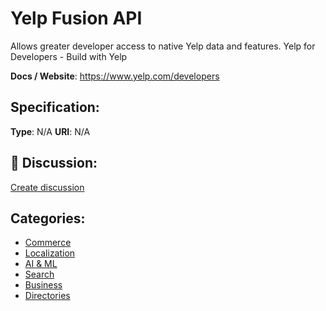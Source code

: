 # Yelp Fusion API


Allows greater developer access to native Yelp data and features.  Yelp for Developers - Build with Yelp

**Docs / Website**: https://www.yelp.com/developers

## Specification:
**Type**:  N/A 
**URI**:  N/A 

## 💬 Discussion:
[Create discussion](https://github.com/apis-list/apis-list/discussions/new)

## Categories:
- [Commerce](https://github.com/apis-list/apis-list#commerce)
- [Localization](https://github.com/apis-list/apis-list#localization)
- [AI & ML](https://github.com/apis-list/apis-list#ai-and-ml)
- [Search](https://github.com/apis-list/apis-list#search)
- [Business](https://github.com/apis-list/apis-list#business)
- [Directories](https://github.com/apis-list/apis-list#directories)



